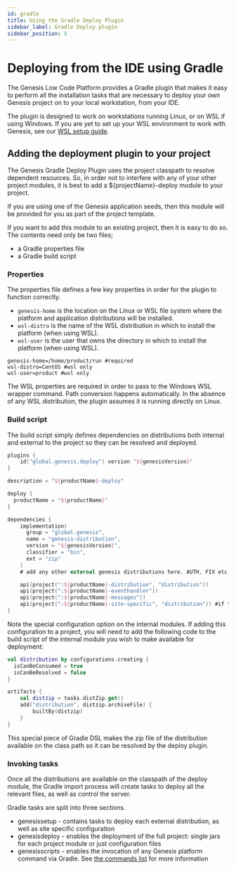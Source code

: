 ```yaml
---
id: gradle
title: Using the Gradle Deploy Plugin
sidebar_label: Gradle Deploy plugin
sidebar_position: 5
---
```

# Deploying from the IDE using Gradle
The Genesis Low Code Platform provides a Gradle plugin that makes it easy to perform all the installation tasks that are necessary to deploy your own Genesis project on to your local workstation, from your IDE.

The plugin is designed to work on workstations running Linux, or on WSL if using Windows. If you are yet to set up your WSL environment to work with Genesis, see our [WSL setup guide](/creating-applications/getting-ready-to-develop/running-applications/wsl-setup//).

## Adding the deployment plugin to your project
The Genesis Gradle Deploy Plugin uses the project classpath to resolve dependent resources. So, in order not to interfere with any of your other project modules, it is best to add a ${projectName}-deploy module to your project.

If you are using one of the Genesis application seeds, then this module will be provided for you as part of the project template. 

If you want to add this module to an existing project, then it is easy to do so. The contents need only be two files;

-  a Gradle properties file
-  a Gradle build script

### Properties
The properties file defines a few key properties in order for the plugin to function correctly.

- `genesis-home` is the location on the Linux or WSL file system where the platform and application distributions will be installed.
- `wsl-distro` is the name of the WSL distribution in which to install the platform (when using WSL).
- `wsl-user` is the user that owns the directory in which to install the platform (when using WSL).
```
genesis-home=/home/product/run #required
wsl-distro=CentOS #wsl only
wsl-user=product #wsl only
```

The WSL properties are required in order to pass to the Windows WSL wrapper command. Path conversion happens automatically. In the absence of any WSL distribution, the plugin assumes it is running directly on Linux.

### Build script
The build script simply defines dependencies on distributions both internal and external to the project so they can be resolved and deployed.
```kotlin
plugins {
    id("global.genesis.deploy") version "${genesisVersion}"
}

description = "${productName}-deploy"

deploy {
  productName = "${productName}"
}

dependencies {
    implementation(
      group = "global.genesis",
      name = "genesis-distribution",
      version = "${genesisVersion}",
      classifier = "bin",
      ext = "zip"
    )
	# add any other external genesis distributions here, AUTH, FIX etc.

    api(project(":${productName}-distribution", "distribution"))
    api(project(":${productName}-eventhandler"))
    api(project(":${productName}-messages"))
    api(project(":${productName}-site-specific", "distribution")) #if the project has a site-specific submodule
}
```
Note the special configuration option on the internal modules. If adding this configuration to a project, you will need to add the following code to the build script of the internal module you wish to make available for deployment:
```kotlin
val distribution by configurations.creating {
  isCanBeConsumed = true
  isCanBeResolved = false
}

artifacts {
    val distzip = tasks.distZip.get()
    add("distribution", distzip.archiveFile) {
        builtBy(distzip)
    }
}
```
This special piece of Gradle DSL makes the zip file of the distribution available on the class path so it can be resolved by the deploy plugin.

### Invoking tasks
Once all the distributions are available on the classpath of the deploy module, the Gradle import process will create tasks to deploy all the relevant files, as well as control the server.

Gradle tasks are split into three sections.

* genesissetup - contains tasks to deploy each external distribution, as well as site specific configuration
* genesisdeploy - enables the deployment of the full project: single jars for each project module or just configuration files
* genesisscripts - enables the invocation of any Genesis platform command via Gradle. See [the commands list](/managing-applications/operate/on-the-host/helpful-commands/) for more information

